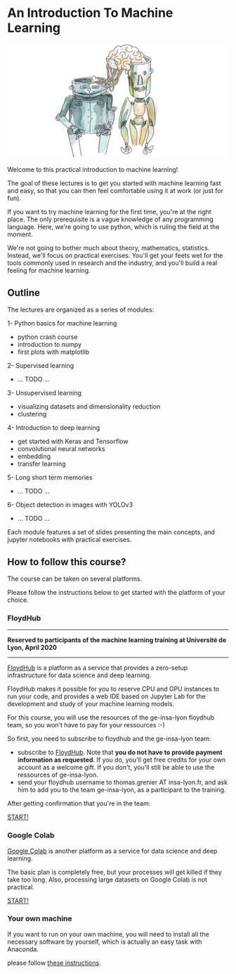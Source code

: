 # An Introduction To Machine Learning


![](doc/images/transfer_learning.jpg)


Welcome to this practical introduction to machine learning! 

The goal of these lectures is to get you started with machine learning fast and easy, so that you can then feel comfortable using it at work (or just for fun).

If you want to try machine learning for the first time, you're at the right place. The only prerequisite is a vague knowledge of any programming language. Here, we're going to use python, which is ruling the field at the moment.

We're not going to bother much about theory, mathematics, statistics. Instead, we'll focus on practical exercises. You'll get your feets wet for the tools commonly used in research and the industry, and you'll build a real feeling for machine learning.  


## Outline

The lectures are organized as a series of modules: 

1- Python basics for machine learning

* python crash course 
* introduction to numpy
* first plots with matplotlib 
   
2- Supervised learning

* ... TODO ... 

3- Unsupervised learning

* visualizing datasets and dimensionality reduction 
* clustering 

4- Introduction to deep learning
   
* get started with Keras and Tensorflow
* convolutional neural networks 
* embedding
* transfer learning

5- Long short term memories
   
* ... TODO ... 

6- Object detection in images with YOLOv3
   
* ... TODO ...

   
Each module features a set of slides presenting the main concepts, and jupyter notebooks with practical exercises. 

## How to follow this course? 

The course can be taken on several platforms. 

Please follow the instructions below to get started with the platform of your choice. 

### FloydHub

---

**Reserved to participants of the machine learning training at Université de Lyon, April 2020**

--- 

[FloydHub](https://www.floydhub.com) is a platform as a service that provides a zero-setup infrastructure for data science and deep learning. 

FloydHub makes it possible for you to reserve CPU and GPU instances to run your code, and provides a web IDE based on Jupyter Lab for the development and study of your machine learning models. 

For this course, you will use the resources of the ge-insa-lyon floydhub team, so you won't have to pay for your ressources :-) 

So first, you need to subscribe to floydhub and the ge-insa-lyon team:  

* subscribe to [FloydHub](https://www.floydhub.com). Note that **you do not have to provide payment information as requested**. If you do, you'll get free credits for your own account as a welcome gift. If you don't, you'll still be able to use the ressources of ge-insa-lyon. 
* send your floydhub username to thomas.grenier AT insa-lyon.fr, and ask him to add you to the team ge-insa-lyon, as a participant to the training. 

After getting confirmation that you're in the team:

[START!](https://www.floydhub.com/ge-insa-lyon/workspaces/run_8NNKTRZg4KcRtMeCU4dFzJ76)

### Google Colab

[Google Colab](https://colab.research.google.com/notebooks/intro.ipynb) is another platform as a service for data science and deep learning. 

The basic plan is completely free, but your processes will get killed if they take too long. Also, processing large datasets on Google Colab is not practical.

[START!](https://colab.research.google.com/github/cbernet/introduction_machine_learning/blob/master/get_started_workspace.ipynb)

### Your own machine

If you want to run on your own machine, you will need to install all the necessary software by yourself, which is actually an easy task with Anaconda. 

please follow [these instructions](doc/install_python_anaconda.md). 
